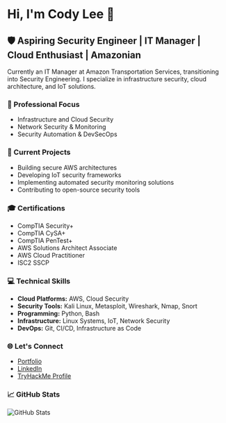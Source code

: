 # Hi, I'm Cody Lee 👋

## 🛡️ Aspiring Security Engineer | IT Manager | Cloud Enthusiast | Amazonian

Currently an IT Manager at Amazon Transportation Services, transitioning into Security Engineering. I specialize in infrastructure security, cloud architecture, and IoT solutions.

### 🔭 Professional Focus
- Infrastructure and Cloud Security
- Network Security & Monitoring
- Security Automation & DevSecOps

### 🌱 Current Projects
- Building secure AWS architectures
- Developing IoT security frameworks
- Implementing automated security monitoring solutions
- Contributing to open-source security tools

### 🎓 Certifications
- CompTIA Security+
- CompTIA CySA+
- CompTIA PenTest+
- AWS Solutions Architect Associate
- AWS Cloud Practitioner
- ISC2 SSCP

### 💻 Technical Skills
- **Cloud Platforms:** AWS, Cloud Security
- **Security Tools:** Kali Linux, Metasploit, Wireshark, Nmap, Snort
- **Programming:** Python, Bash
- **Infrastructure:** Linux Systems, IoT, Network Security
- **DevOps:** Git, CI/CD, Infrastructure as Code

### 🌐 Let's Connect
- [Portfolio](https://codyleetech.com)
- [LinkedIn](https://www.linkedin.com/in/codyblee)
- [TryHackMe Profile](https://tryhackme.com/p/cbricel20)

### 📈 GitHub Stats
![GitHub Stats](https://github-readme-stats.vercel.app/api?username=cbricel90&show_icons=true&theme=dark)
